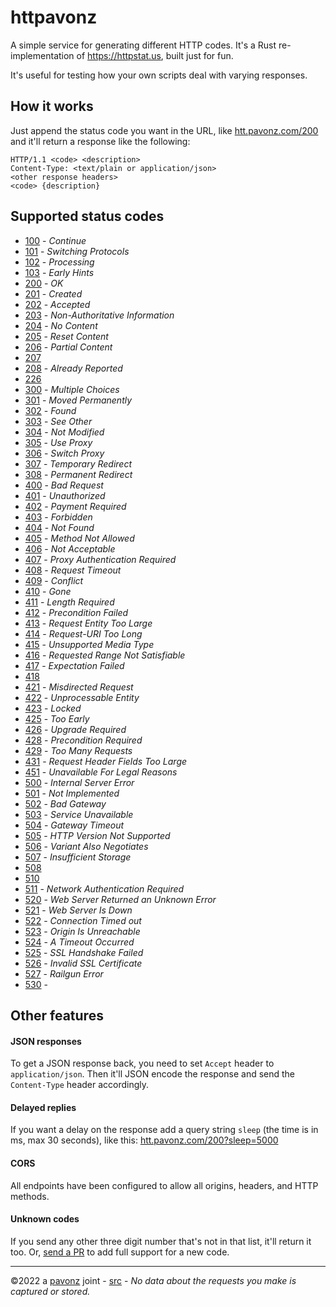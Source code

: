 # httpavonz

A simple service for generating different HTTP codes. It's a Rust re-implementation of https://httpstat.us, built just for fun.

It's useful for testing how your own scripts deal with varying responses.

## How it works

Just append the status code you want in the URL, like [htt.pavonz.com/200](/200) and it'll return a response like the following:

    HTTP/1.1 <code> <description>
    Content-Type: <text/plain or application/json>
    <other response headers>
    <code> {description}

## Supported status codes

- [100](/100) - _Continue_
- [101](/101) - _Switching Protocols_
- [102](/102) - _Processing_
- [103](/103) - _Early Hints_
- [200](/200) - _OK_
- [201](/201) - _Created_
- [202](/202) - _Accepted_
- [203](/203) - _Non-Authoritative Information_
- [204](/204) - _No Content_
- [205](/205) - _Reset Content_
- [206](/206) - _Partial Content_
- [207](/207)
- [208](/208) - _Already Reported_
- [226](/226)
- [300](/300) - _Multiple Choices_
- [301](/301) - _Moved Permanently_
- [302](/302) - _Found_
- [303](/303) - _See Other_
- [304](/304) - _Not Modified_
- [305](/305) - _Use Proxy_
- [306](/306) - _Switch Proxy_
- [307](/307) - _Temporary Redirect_
- [308](/308) - _Permanent Redirect_
- [400](/400) - _Bad Request_
- [401](/401) - _Unauthorized_
- [402](/402) - _Payment Required_
- [403](/403) - _Forbidden_
- [404](/404) - _Not Found_
- [405](/405) - _Method Not Allowed_
- [406](/406) - _Not Acceptable_
- [407](/407) - _Proxy Authentication Required_
- [408](/408) - _Request Timeout_
- [409](/409) - _Conflict_
- [410](/410) - _Gone_
- [411](/411) - _Length Required_
- [412](/412) - _Precondition Failed_
- [413](/413) - _Request Entity Too Large_
- [414](/414) - _Request-URI Too Long_
- [415](/415) - _Unsupported Media Type_
- [416](/416) - _Requested Range Not Satisfiable_
- [417](/417) - _Expectation Failed_
- [418](/418)
- [421](/421) - _Misdirected Request_
- [422](/422) - _Unprocessable Entity_
- [423](/423) - _Locked_
- [425](/425) - _Too Early_
- [426](/426) - _Upgrade Required_
- [428](/428) - _Precondition Required_
- [429](/429) - _Too Many Requests_
- [431](/431) - _Request Header Fields Too Large_
- [451](/451) - _Unavailable For Legal Reasons_
- [500](/500) - _Internal Server Error_
- [501](/501) - _Not Implemented_
- [502](/502) - _Bad Gateway_
- [503](/503) - _Service Unavailable_
- [504](/504) - _Gateway Timeout_
- [505](/505) - _HTTP Version Not Supported_
- [506](/506) - _Variant Also Negotiates_
- [507](/507) - _Insufficient Storage_
- [508](/508)
- [510](/510)
- [511](/511) - _Network Authentication Required_
- [520](/520) - _Web Server Returned an Unknown Error_
- [521](/521) - _Web Server Is Down_
- [522](/522) - _Connection Timed out_
- [523](/523) - _Origin Is Unreachable_
- [524](/524) - _A Timeout Occurred_
- [525](/525) - _SSL Handshake Failed_
- [526](/526) - _Invalid SSL Certificate_
- [527](/527) - _Railgun Error_
- [530](/530) -

## Other features

#### JSON responses

To get a JSON response back, you need to set `Accept` header to `application/json`. Then it'll JSON encode the response and send the `Content-Type` header accordingly.

#### Delayed replies

If you want a delay on the response add a query string `sleep` (the time is in ms, max 30 seconds), like this: [htt.pavonz.com/200?sleep=5000](/200?sleep=5000)

#### CORS

All endpoints have been configured to allow all origins, headers, and HTTP methods.

#### Unknown codes

If you send any other three digit number that's not in that list, it'll return it too. Or, [send a PR](https://github.com/andreapavoni/httpavonz) to add full support for a new code.

---

©2022 a [pavonz](https://pavonz.com) joint - [src](https://github.com/andreapavoni/httpavonz) - _No data about the requests you make is captured or stored._
